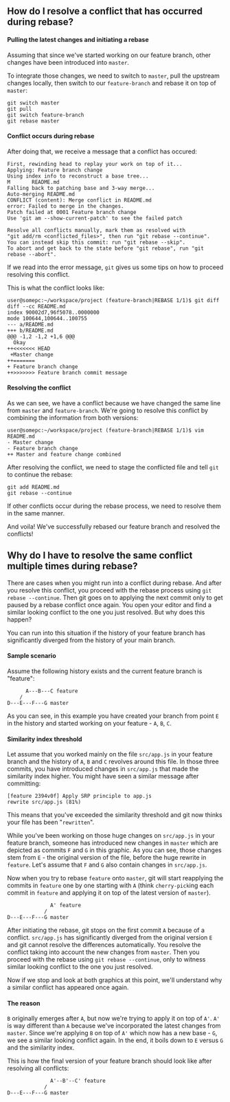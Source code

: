 ## How do I resolve a conflict that has occurred during rebase?

#### Pulling the latest changes and initiating a rebase

Assuming that since we've started working on our feature branch, other changes have been introduced into `master`.

To integrate those changes, we need to switch to `master`, pull the upstream changes locally, then switch to our `feature-branch` and rebase it on top of `master`:

```
git switch master
git pull
git switch feature-branch
git rebase master
```

#### Conflict occurs during rebase

After doing that, we receive a message that a conflict has occured:

```
First, rewinding head to replay your work on top of it...
Applying: Feature branch change
Using index info to reconstruct a base tree...
M       README.md
Falling back to patching base and 3-way merge...
Auto-merging README.md
CONFLICT (content): Merge conflict in README.md
error: Failed to merge in the changes.
Patch failed at 0001 Feature branch change
Use 'git am --show-current-patch' to see the failed patch

Resolve all conflicts manually, mark them as resolved with
"git add/rm <conflicted_files>", then run "git rebase --continue".
You can instead skip this commit: run "git rebase --skip".
To abort and get back to the state before "git rebase", run "git rebase --abort".
```

If we read into the error message, `git` gives us some tips on how to proceed resolving this conflict.

This is what the conflict looks like:

```
user@somepc:~/workspace/project (feature-branch|REBASE 1/1)$ git diff
diff --cc README.md
index 90002d7,96f5078..0000000
mode 100644,100644..100755
--- a/README.md
+++ b/README.md
@@@ -1,2 -1,2 +1,6 @@@
  Okay
++<<<<<<< HEAD
 +Master change
++=======
+ Feature branch change
++>>>>>>> Feature branch commit message
```

#### Resolving the conflict

As we can see, we have a conflict because we have changed the same line from `master` and `feature-branch`. We're going to resolve this conflict by combining the information from both versions:

```
user@somepc:~/workspace/project (feature-branch|REBASE 1/1)$ vim README.md
- Master change
- Feature branch change
++ Master and feature change combined
```

After resolving the conflict, we need to stage the conflicted file and tell `git` to continue the rebase:

```
git add README.md
git rebase --continue
```

If other conflicts occur during the rebase process, we need to resolve them in the same manner.

And voila! We've successfully rebased our feature branch and resolved the conflicts!

## Why do I have to resolve the same conflict multiple times during rebase?

There are cases when you might run into a conflict during rebase. And after you resolve this conflict, you proceed with the rebase process using `git rebase --continue`. Then git goes on to applying the next commit only to get paused by a rebase conflict once again. You open your editor and find a similar looking conflict to the one you just resolved. But why does this happen?

You can run into this situation if the history of your feature branch has significantly diverged from the history of your main branch.

#### Sample scenario

Assume the following history exists and the current feature branch is "feature":

```
      A---B---C feature
    /
D---E---F---G master
```

As you can see, in this example you have created your branch from point `E` in the history and started working on your feature - `A`, `B`, `C`.

#### Similarity index threshold

Let assume that you worked mainly on the file `src/app.js` in your feature branch and the history of `A`, `B` and `C` revolves around this file. In those three commits, you have introduced changes in `src/app.js` that made the similarity index higher. You might have seen a similar message after committing:

```
[feature 2394v0f] Apply SRP principle to app.js
rewrite src/app.js (81%)
```

This means that you've exceeded the similarity threshold and git now thinks your file has been "`rewritten`".

While you've been working on those huge changes on `src/app.js` in your feature branch, someone has introduced new changes in `master` which are depicted as commits `F` and `G` in this graphic. As you can see, those changes stem from `E` - the original version of the file, before the huge rewrite in `feature`. Let's assume that `F` and `G` also contain changes in `src/app.js`.

Now when you try to rebase `feature` onto `master`, git will start reapplying the commits in `feature` one by one starting with `A` (think `cherry-pick`ing each commit in `feature` and applying it on top of the latest version of `master`).

```
              A' feature
            /
D---E---F---G master
```

After initiating the rebase, git stops on the first commit `A` because of a conflict. `src/app.js` has significantly diverged from the original version `E` and git cannot resolve the differences automatically. You resolve the conflict taking into account the new changes from `master`. Then you proceed with the rebase using `git rebase --continue`, only to witness similar looking conflict to the one you just resolved.

Now if we stop and look at both graphics at this point, we'll understand why a similar conflict has appeared once again.

#### The reason

`B` originally emerges after `A`, but now we're trying to apply it on top of `A'`. `A'` is way different than `A` because we've incorporated the latest changes from `master`. Since we're applying `B` on top of `A'` which now has a new base - `G`, we see a similar looking conflict again. In the end, it boils down to `E` versus `G` and the similarity index.

This is how the final version of your feature branch should look like after resolving all conflicts:

```
              A'--B'--C' feature
            /
D---E---F---G master
```
